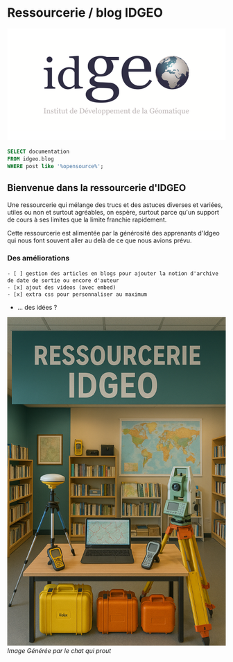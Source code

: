 # Ressourcerie / blog IDGEO

![logo idgeo](assets/idgeo-logo.png)


```sql
SELECT documentation
FROM idgeo.blog
WHERE post like '%opensource%';
```

Bienvenue dans la ressourcerie d'IDGEO
-------

Une ressourcerie qui mélange des trucs et  des astuces diverses et variées, utiles ou non et surtout agréables, on espère, surtout parce qu'un support de cours à ses limites que la limite franchie rapidement.

Cette ressourcerie est alimentée par la générosité des apprenants d'Idgeo qui nous font souvent aller au delà de ce que nous avions prévu.

### Des améliorations

    - [ ] gestion des articles en blogs pour ajouter la notion d'archive de date de sortie ou encore d'auteur
    - [x] ajout des videos (avec embed)
    - [x] extra css pour personnaliser au maximum
- ... des idées ?

![](assets/ressourcerie_gpt.png)
*Image Générée par le chat qui prout*

